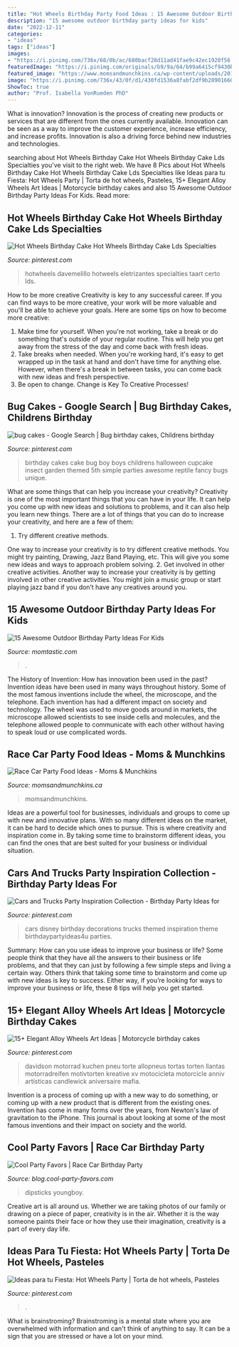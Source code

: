 ```yaml
---
title: "Hot Wheels Birthday Party Food Ideas : 15 Awesome Outdoor Birthday Party Ideas For Kids"
description: "15 awesome outdoor birthday party ideas for kids"
date: "2022-12-11"
categories:
- "ideas"
tags: ["ideas"]
images:
- "https://i.pinimg.com/736x/68/0b/ac/680bacf28d11ad41fae9c42ec1920f56.jpg"
featuredImage: "https://i.pinimg.com/originals/b9/9a/64/b99a6415cf9430bebd5752aa06c52aa0.jpg"
featured_image: "https://www.momsandmunchkins.ca/wp-content/uploads/2014/07/race-party-food-12.jpg"
image: "https://i.pinimg.com/736x/43/0f/d1/430fd1536a8fabf2df9b28901660efda.jpg"
ShowToc: true
author: "Prof. Isabella VonRueden PhD"
---
```



What is innovation?
Innovation is the process of creating new products or services that are different from the ones currently available. Innovation can be seen as a way to improve the customer experience, increase efficiency, and increase profits. Innovation is also a driving force behind new industries and technologies.

	

		
searching about Hot Wheels Birthday Cake Hot Wheels Birthday Cake Lds Specialties you've visit to the right web. We have 8 Pics about Hot Wheels Birthday Cake Hot Wheels Birthday Cake Lds Specialties like Ideas para tu Fiesta: Hot Wheels Party | Torta de hot wheels, Pasteles, 15+ Elegant Alloy Wheels Art Ideas | Motorcycle birthday cakes and also 15 Awesome Outdoor Birthday Party Ideas For Kids. Read more:
		
    
## Hot Wheels Birthday Cake Hot Wheels Birthday Cake Lds Specialties

<img loading=lazy src="https://i.pinimg.com/736x/2d/0d/ea/2d0dea02184180900a2b2a642e320b79.jpg" onerror="this.onerror=null;this.src='https://tse1.mm.bing.net/th?id=OIP.Yd9LsPlJ4-8luUPzezQ2lgHaIO&amp;pid=15.1';" alt="Hot Wheels Birthday Cake Hot Wheels Birthday Cake Lds Specialties">

_Source: pinterest.com_

>hotwheels davemelillo hotweels eletrizantes specialties taart certo lds. 

	

How to be more creative
Creativity is key to any successful career. If you can find ways to be more creative, your work will be more valuable and you'll be able to achieve your goals. Here are some tips on how to become more creative: 
1. Make time for yourself. When you're not working, take a break or do something that's outside of your regular routine. This will help you get away from the stress of the day and come back with fresh ideas. 
2. Take breaks when needed. When you're working hard, it's easy to get wrapped up in the task at hand and don't have time for anything else. However, when there's a break in between tasks, you can come back with new ideas and fresh perspective. 
3. Be open to change. Change is Key To Creative Processes!

    
## Bug Cakes - Google Search | Bug Birthday Cakes, Childrens Birthday

<img loading=lazy src="https://i.pinimg.com/736x/68/0b/ac/680bacf28d11ad41fae9c42ec1920f56.jpg" onerror="this.onerror=null;this.src='https://tse2.mm.bing.net/th?id=OIP.BHi7tbWP_wpytgZcFoNVEAHaLL&amp;pid=15.1';" alt="bug cakes - Google Search | Bug birthday cakes, Childrens birthday">

_Source: pinterest.com_

>birthday cakes cake bug boy boys childrens halloween cupcake insect garden themed 5th simple parties awesome reptile fancy bugs unique. 

	

What are some things that can help you increase your creativity?
Creativity is one of the most important things that you can have in your life. It can help you come up with new ideas and solutions to problems, and it can also help you learn new things. There are a lot of things that you can do to increase your creativity, and here are a few of them: 
1. Try different creative methods.

One way to increase your creativity is to try different creative methods. You might try painting, Drawing, Jazz Band Playing, etc. This will give you some new ideas and ways to approach problem solving. 
2. Get involved in other creative activities.
Another way to increase your creativity is by getting involved in other creative activities. You might join a music group or start playing jazz band if you don’t have any creatives around you.

    
## 15 Awesome Outdoor Birthday Party Ideas For Kids

<img loading=lazy src="https://www.momtastic.com/assets/uploads/gallery/15-awesome-outdoor-party-ideas-for-kids/outdoor-kids-birthday-party-ideas-1-movie.jpg" onerror="this.onerror=null;this.src='https://tse1.mm.bing.net/th?id=OIP.tkPTdujs6CpHbXlvUUSY2gHaLH&amp;pid=15.1';" alt="15 Awesome Outdoor Birthday Party Ideas For Kids">

_Source: momtastic.com_

>. 

	

The History of Invention: How has innovation been used in the past?
Invention ideas have been used in many ways throughout history. Some of the most famous inventions include the wheel, the microscope, and the telephone. Each invention has had a different impact on society and technology. The wheel was used to move goods around in markets, the microscope allowed scientists to see inside cells and molecules, and the telephone allowed people to communicate with each other without having to speak loud or use complicated words.

    
## Race Car Party Food Ideas - Moms &amp; Munchkins

<img loading=lazy src="https://www.momsandmunchkins.ca/wp-content/uploads/2014/07/race-party-food-12.jpg" onerror="this.onerror=null;this.src='https://tse2.mm.bing.net/th?id=OIP._FoymQHWjnFWvKONKFL9FgHaOD&amp;pid=15.1';" alt="Race Car Party Food Ideas - Moms &amp; Munchkins">

_Source: momsandmunchkins.ca_

>momsandmunchkins. 

	

Ideas are a powerful tool for businesses, individuals and groups to come up with new and innovative plans. With so many different ideas on the market, it can be hard to decide which ones to pursue. This is where creativity and inspiration come in. By taking some time to brainstorm different ideas, you can find the ones that are best suited for your business or individual situation.

    
## Cars And Trucks Party Inspiration Collection - Birthday Party Ideas For

<img loading=lazy src="https://i.pinimg.com/736x/f9/f6/80/f9f680b96a9ab6846290ddb462a2159f.jpg" onerror="this.onerror=null;this.src='https://tse2.mm.bing.net/th?id=OIP.HyyUGw6-VDZGIuYqqTMSTgHaLZ&amp;pid=15.1';" alt="Cars and Trucks Party Inspiration Collection - Birthday Party Ideas for">

_Source: pinterest.com_

>cars disney birthday decorations trucks themed inspiration theme birthdaypartyideas4u parties. 

	

Summary: How can you use ideas to improve your business or life?
Some people think that they have all the answers to their business or life problems, and that they can just by following a few simple steps and living a certain way. Others think that taking some time to brainstorm and come up with new ideas is key to success. Either way, if you’re looking for ways to improve your business or life, these 8 tips will help you get started.

    
## 15+ Elegant Alloy Wheels Art Ideas | Motorcycle Birthday Cakes

<img loading=lazy src="https://i.pinimg.com/originals/b9/9a/64/b99a6415cf9430bebd5752aa06c52aa0.jpg" onerror="this.onerror=null;this.src='https://tse4.mm.bing.net/th?id=OIP.eCkVFp-kaayHCWU__82XRgHaLG&amp;pid=15.1';" alt="15+ Elegant Alloy Wheels Art Ideas | Motorcycle birthday cakes">

_Source: pinterest.com_

>davidson motorrad kuchen pneu torte allopneus tortas torten llantas motorradreifen motivtorten kreative xv motocicleta motorcicle anniv artísticas candlewick aniversaire mafia. 

	

Invention is a process of coming up with a new way to do something, or coming up with a new product that is different from the existing ones. Invention has come in many forms over the years, from Newton's law of gravitation to the iPhone. This journal is about looking at some of the most famous inventions and their impact on society and the world.

    
## Cool Party Favors | Race Car Birthday Party

<img loading=lazy src="https://blog.cool-party-favors.com/wp-content/uploads/2013/03/Race-Car-Party-Food.jpg" onerror="this.onerror=null;this.src='https://tse4.mm.bing.net/th?id=OIP.VghDM_7oX1EKCGUkp0kHnQHaE6&amp;pid=15.1';" alt="Cool Party Favors | Race Car Birthday Party">

_Source: blog.cool-party-favors.com_

>dipsticks youngboy. 

	

Creative art is all around us. Whether we are taking photos of our family or drawing on a piece of paper, creativity is in the air. Whether it is the way someone paints their face or how they use their imagination, creativity is a part of every day life.

    
## Ideas Para Tu Fiesta: Hot Wheels Party | Torta De Hot Wheels, Pasteles

<img loading=lazy src="https://i.pinimg.com/736x/43/0f/d1/430fd1536a8fabf2df9b28901660efda.jpg" onerror="this.onerror=null;this.src='https://tse3.mm.bing.net/th?id=OIP.4ERmuqPXQQMuBI6rF1lBmgHaJ7&amp;pid=15.1';" alt="Ideas para tu Fiesta: Hot Wheels Party | Torta de hot wheels, Pasteles">

_Source: pinterest.com_

>. 

	

What is brainstroming? Brainstroming is a mental state where you are overwhelmed with information and can't think of anything to say. It can be a sign that you are stressed or have a lot on your mind.

